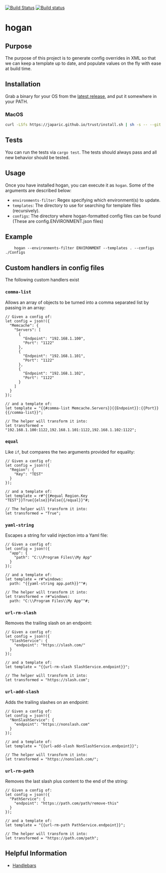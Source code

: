 [![Build Status](https://travis-ci.org/cvent/hogan.svg?branch=master)](https://travis-ci.org/cvent/hogan)
[![Build status](https://ci.appveyor.com/api/projects/status/xtdavsrk8fs27uox/branch/master?svg=true)](https://ci.appveyor.com/project/jonathanmorley/hogan/branch/master)

# hogan

## Purpose

The purpose of this project is to generate config overrides in XML so that we can keep a template up to date, and populate values on the fly with ease at build time.

## Installation

Grab a binary for your OS from the [latest release](https://github.com/cvent/hogan/releases/latest), and put it somewhere in your PATH.

### MacOS

```sh
curl -LSfs https://japaric.github.io/trust/install.sh | sh -s -- --git cvent/hogan --target x86_64-apple-darwin --to /usr/local/bin
```

## Tests

You can run the tests via `cargo test`. The tests should always pass and all new behavior should be tested.

## Usage

Once you have installed hogan, you can execute it as `hogan`.
Some of the arguments are described below:

 * `environments-filter`: Regex specifying which environment(s) to update.
 * `templates`: The directory to use for searching for template files (recursively).
 * `configs`: The directory where hogan-formatted config files can be found (These are config.ENVIRONMENT.json files)

## Example

```
    hogan --environments-filter ENVIRONMENT --templates . --configs ./Configs
```

## Custom handlers in config files

The following custom handlers exist

### `comma-list`
Allows an array of objects to be turned into a comma separated list by passing in an array:

```rust,skt-helpers
// Given a config of:
let config = json!({
  "Memcache": {
    "Servers": [
      {
        "Endpoint": "192.168.1.100",
        "Port": "1122"
      },
      {
        "Endpoint": "192.168.1.101",
        "Port": "1122"
      },
      {
        "Endpoint": "192.168.1.102",
        "Port": "1122"
      }
    ]
  }
});

// and a template of:
let template = "{{#comma-list Memcache.Servers}}{{Endpoint}}:{{Port}}{{/comma-list}}";

// The helper will transform it into:
let transformed = "192.168.1.100:1122,192.168.1.101:1122,192.168.1.102:1122";
```

### `equal`
Like `if`, but compares the two arguments provided for equality:

```rust,skt-helpers
// Given a config of:
let config = json!({
  "Region": {
    "Key": "TEST"
  }
});

// and a template of:
let template = r#"{{#equal Region.Key "TEST"}}True{{else}}False{{/equal}}"#;

// The helper will transform it into:
let transformed = "True";
```

### `yaml-string`
Escapes a string for valid injection into a Yaml file:

```rust,skt-helpers
// Given a config of:
let config = json!({
  "app": {
    "path": "C:\\Program Files\\My App"
  }
});

// and a template of:
let template = r#"windows:
  path: "{{yaml-string app.path}}""#;

// The helper will transform it into:
let transformed = r#"windows:
  path: "C:\\Program Files\\My App""#;
```

### `url-rm-slash`
Removes the trailing slash on an endpoint:

```rust,skt-helpers
// Given a config of:
let config = json!({
  "SlashService": {
    "endpoint": "https://slash.com/"
  }
});

// and a template of:
let template = "{{url-rm-slash SlashService.endpoint}}";

// The helper will transform it into:
let transformed = "https://slash.com";
```

### `url-add-slash`
Adds the trailing slashes on an endpoint:

```rust,skt-helpers
// Given a config of:
let config = json!({
  "NonSlashService": {
    "endpoint": "https://nonslash.com"
  }
});

// and a template of:
let template = "{{url-add-slash NonSlashService.endpoint}}";

// The helper will transform it into:
let transformed = "https://nonslash.com/";
```

### `url-rm-path`
Removes the last slash plus content to the end of the string:

```rust,skt-helpers
// Given a config of:
let config = json!({
  "PathService": {
    "endpoint": "https://path.com/path/remove-this"
  }
});

// and a template of:
let template = "{{url-rm-path PathService.endpoint}}";

// The helper will transform it into:
let transformed = "https://path.com/path";
```

## Helpful Information

 - [Handlebars](http://handlebarsjs.com/)
